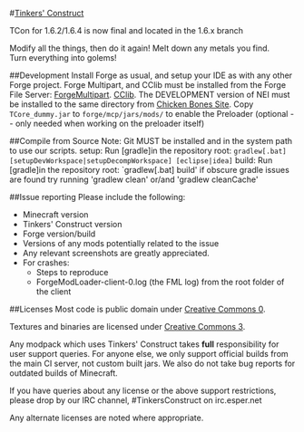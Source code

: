#[Tinkers' Construct](http://www.minecraftforum.net/topic/1659892-tinkers-construct/)

TCon for 1.6.2/1.6.4 is now final and located in the 1.6.x branch

Modify all the things, then do it again!
Melt down any metals you find. 	 
Turn everything into golems!

##Development
Install Forge as usual, and setup your IDE as with any other Forge project. Forge Multipart, and CClib must be installed from the  Forge File Server: [ForgeMultipart](http://files.minecraftforge.net/ForgeMultipart/). [CClib](http://files.minecraftforge.net/CodeChickenLib/).  The DEVELOPMENT version of NEI must be installed to the same directory from [Chicken Bones Site](http://www.chickenbones.craftsaddle.org/Files/New_Versions/links.php). Copy `TCore_dummy.jar` to `forge/mcp/jars/mods/` to enable the Preloader (optional -- only needed when working on the preloader itself)

##Compile from Source
Note: Git MUST be installed and in the system path to use our scripts.
setup: Run [gradle]in the repository root: `gradlew[.bat] [setupDevWorkspace|setupDecompWorkspace] [eclipse|idea]`
build: Run [gradle]in the repository root: `gradlew[.bat] build'
if obscure gradle issues are found try running 'gradlew clean' or/and 'gradlew cleanCache'

##Issue reporting
Please include the following:

* Minecraft version
* Tinkers' Construct version
* Forge version/build
* Versions of any mods potentially related to the issue 
* Any relevant screenshots are greatly appreciated.
* For crashes:
	* Steps to reproduce
	* ForgeModLoader-client-0.log (the FML log) from the root folder of the client

##Licenses
Most code is public domain under [Creative Commons 0](http://creativecommons.org/publicdomain/zero/1.0/).

Textures and binaries are licensed under [Creative Commons 3](http://creativecommons.org/licenses/by/3.0/).

Any modpack which uses Tinkers' Construct takes **full** responsibility for user support queries. For anyone else, we only support official builds from the main CI server, not custom built jars. We also do not take bug reports for outdated builds of Minecraft.

If you have queries about any license or the above support restrictions, please drop by our IRC channel, #TinkersConstruct on irc.esper.net

Any alternate licenses are noted where appropriate.

